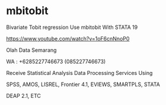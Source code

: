 # mbitobit
Bivariate Tobit regression Use mbitobit With STATA 19

https://www.youtube.com/watch?v=1oF6cnNnoP0

Olah Data Semarang

WA : +6285227746673 (085227746673)

Receive Statistical Analysis Data Processing Services Using

SPSS, AMOS, LISREL, Frontier 4.1, EVIEWS, SMARTPLS, STATA

DEAP 2.1, ETC
